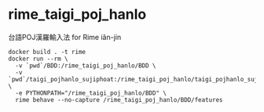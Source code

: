 # rime_taigi_poj_hanlo
台語POJ漢羅輸入法 for Rime iăn-jín

```
docker build . -t rime
docker run --rm \
  -v `pwd`/BDD:/rime_taigi_poj_hanlo/BDD \
  -v `pwd`/taigi_pojhanlo_sujiphoat:/rime_taigi_poj_hanlo/taigi_pojhanlo_sujiphoat \
  -e PYTHONPATH="/rime_taigi_poj_hanlo/BDD" \
  rime behave --no-capture /rime_taigi_poj_hanlo/BDD/features
```
